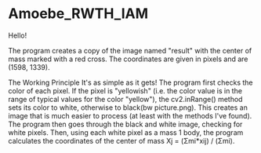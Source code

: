 # Amoebe_RWTH_IAM
Hello!

The program creates a copy of the image named "result" with the center of mass marked with a red cross.
The coordinates are given in pixels and are (1598, 1339).

The Working Principle
It's as simple as it gets!
The program first checks the color of each pixel.
If the pixel is "yellowish" (i.e. the color value is in the range of typical values for the color "yellow"), the cv2.inRange() method sets its color to white, otherwise to black(bw picture.png).
This creates an image that is much easier to process (at least with the methods I've found).
The program then goes through the black and white image, checking for white pixels.
Then, using each white pixel as a mass 1 body, the program calculates the coordinates of the center of mass Xj = (Σmi*xij) / (Σmi). 
